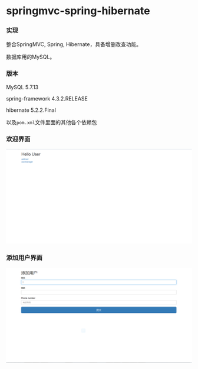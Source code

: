 # springmvc-spring-hibernate

<h3>实现</h3>

整合SpringMVC, Spring, Hibernate，具备增删改查功能。

数据库用的MySQL。

<h3>版本</h3>

MySQL 5.7.13

spring-framework 4.3.2.RELEASE

hibernate 5.2.2.Final

以及`pom.xml`文件里面的其他各个依赖包

<h3>欢迎界面</h3>

![Alt text](src/images/welcome.png)

<h3>添加用户界面</h3>

![Alt text](src/images/添加用户.png)
